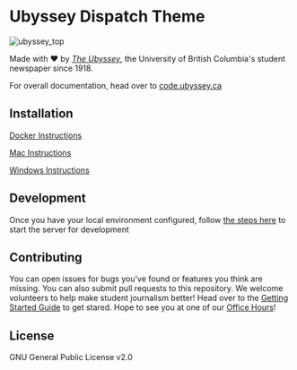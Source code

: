 # Ubyssey Dispatch Theme

![ubyssey_top](https://user-images.githubusercontent.com/9669739/46310069-2e177400-c573-11e8-8b94-bf567daf5f45.png)

Made with :heart: by [_The Ubyssey_](https://www.ubyssey.ca/), the University of British Columbia's student newspaper since 1918.

For overall documentation, head over to [code.ubyssey.ca](https://code.ubyssey.ca)

## Installation

[Docker Instructions](https://code.ubyssey.ca/getting-started/installation/docker.html)

[Mac Instructions](https://code.ubyssey.ca/getting-started/installation/mac.html)

[Windows Instructions](https://code.ubyssey.ca/getting-started/installation/windows.html)

## Development

Once you have your local environment configured, follow [the steps here](https://code.ubyssey.ca/installation/running-the-server) to start the server for development

## Contributing

You can open issues for bugs you've found or features you think are missing. You can also submit pull requests to this repository. We welcome volunteers to help make student journalism better! Head over to the [Getting Started Guide](https://code.ubyssey.ca/getting-started) to get stared. Hope to see you at one of our [Office Hours](https://code.ubyssey.ca/office-hour)!

## License

GNU General Public License v2.0
